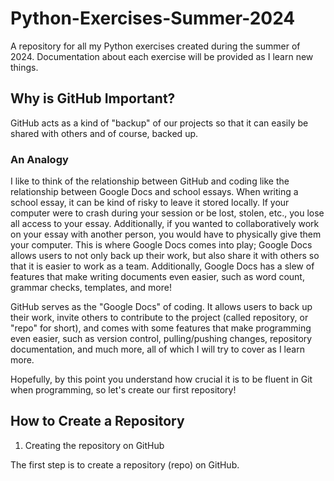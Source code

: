 # Python-Exercises-Summer-2024
A repository for all my Python exercises created during the summer of 2024. Documentation about each exercise will be provided as I learn new things.

## Why is GitHub Important?

GitHub acts as a kind of "backup" of our projects so that it can easily be shared with others and of course, backed up. 

### An Analogy

I like to think of the relationship between GitHub and coding like the relationship between Google Docs and school essays. When writing a school essay, it can be kind of risky to leave it stored locally. If your computer were to crash during your session or be lost, stolen, etc., you lose all access to your essay. Additionally, if you wanted to collaboratively work on your essay with another person, you would have to physically give them your computer. This is where Google Docs comes into play; Google Docs allows users to not only back up their work, but also share it with others so that it is easier to work as a team. Additionally, Google Docs has a slew of features that make writing documents even easier, such as word count, grammar checks, templates, and more!

GitHub serves as the "Google Docs" of coding. It allows users to back up their work, invite others to contribute to the project (called repository, or "repo" for short), and comes with some features that make programming even easier, such as version control, pulling/pushing changes, repository documentation, and much more, all of which I will try to cover as I learn more.

Hopefully, by this point you understand how crucial it is to be fluent in Git when programming, so let's create our first repository!

## How to Create a Repository

1. Creating the repository on GitHub

The first step is to create a repository (repo) on GitHub.